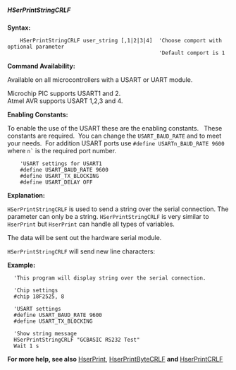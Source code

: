 <div class="section">

<div class="titlepage">

<div>

<div>

##### <span id="_hserprintstringcrlf"></span>HSerPrintStringCRLF

</div>

</div>

</div>

<span class="strong">**Syntax:**</span>

``` screen
    HSerPrintStringCRLF user_string [,1|2|3|4]  'Choose comport with optional parameter
                                                'Default comport is 1
```

<span class="strong">**Command Availability:**</span>

Available on all microcontrollers with a USART or UART module.  

Microchip PIC supports USART1 and 2.  
Atmel AVR supports USART 1,2,3 and 4.

<span class="strong">**Enabling Constants:**</span>

To enable the use of the USART these are the enabling constants.   These
constants are required.  You can change the `USART_BAUD_RATE` and to
meet your needs.  For addition USART ports use
`#define USARTn_BAUD_RATE 9600` where `` n` `` is the required port
number.

``` screen
    'USART settings for USART1
    #define USART_BAUD_RATE 9600
    #define USART_TX_BLOCKING
    #define USART_DELAY OFF
```

<span class="strong">**Explanation:**</span>

`HSerPrintStringCRLF` is used to send a string over the serial
connection. The parameter can only be a string. `HSerPrintStringCRLF` is
very similar to `HserPrint` but `HserPrint` can handle all types of
variables.

The data will be sent out the hardware serial module.

`HSerPrintStringCRLF` will send new line characters:

<span class="strong">**Example:**</span>

``` screen
  'This program will display string over the serial connection.

  'Chip settings
  #chip 18F2525, 8

  'USART settings
  #define USART_BAUD_RATE 9600
  #define USART_TX_BLOCKING

  'Show string message
  HSerPrintStringCRLF "GCBASIC RS232 Test"
  Wait 1 s
```

<span class="strong">**For more help, see also**</span>
<a href="_hserprint.html" class="link" title="HSerPrint">HserPrint</a>,
<a href="_hserprintbytecrlf.html" class="link" title="HserPrintByteCRLF">HserPrintByteCRLF</a>
<span class="strong">**and**</span>
<a href="_hserprintcrlf.html" class="link" title="HserPrintCRLF">HserPrintCRLF</a>

</div>
